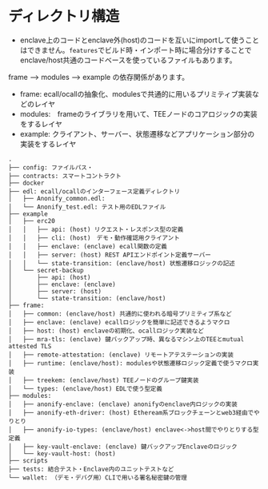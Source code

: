 # ディレクトリ構造

* enclave上のコードとenclave外(host)のコードを互いにimportして使うことはできません。`features`でビルド時・インポート時に場合分けすることでenclave/host共通のコードベースを使っているファイルもあります。

frame --> modules --> example の依存関係があります。

* frame: ecall/ocallの抽象化、modulesで共通的に用いるプリミティブ実装などのレイヤ
* modules:　frameのライブラリを用いて、TEEノードのコアロジックの実装をするレイヤ
* example: クライアント、サーバー、状態遷移などアプリケーション部分の実装をするレイヤ

```
.
├── config: ファイルパス・
├── contracts: スマートコントラクト
├── docker
├── edl: ecall/ocallのインターフェース定義ディレクトリ
│   ├── Anonify_common.edl:
│   └── Anonify_test.edl: テスト用のEDLファイル
├── example
│   ├── erc20
│   │   ├── api: (host) リクエスト・レスポンス型の定義
│   │   ├── cli: (host)　デモ・動作確認用クライアント
│   │   ├── enclave: (enclave) ecall関数の定義
│   │   ├── server: (host) REST APIエンドポイント定義サーバー
│   │   └── state-transition: (enclave/host) 状態遷移ロジックの記述
│   └── secret-backup
│       ├── api: (host)
│       ├── enclave: (enclave)
│       ├── server: (host)
│       └── state-transition: (enclave/host)
├── frame:
│   ├── common: (enclave/host) 共通的に使われる暗号プリミティブ系など
│   ├── enclave: (enclave) ecallロジックを簡単に記述できるようマクロ
│   ├── host: (host) enclaveの初期化、ocallロジック実装など
│   ├── mra-tls: (enclave) 鍵バックアップ時、異なるマシン上のTEEとmutual attested TLS
│   ├── remote-attestation: (enclave) リモートアテステーションの実装
│   ├── runtime: (enclave/host): modulesや状態遷移ロジック定義で使うマクロ実装
│   ├── treekem: (enclave/host) TEEノードのグループ鍵実装
│   └── types: (enclave/host) EDLで使う型定義
├── modules:
│   ├── anonify-enclave: (enclave) anonifyのenclave内ロジックの実装
│   ├── anonify-eth-driver: (host) Etheream系ブロックチェーンとweb3経由でやりとり
│   ├── anonify-io-types: (enclave/host) enclave<->host間でやりとりする型定義
│   ├── key-vault-enclave: (enclave) 鍵バックアップEnclaveのロジック
│   └── key-vault-host: (host)
├── scripts
├── tests: 結合テスト・Enclave内のユニットテストなど
└── wallet: （デモ・デバグ用）CLIで用いる署名秘密鍵の管理
```
